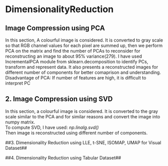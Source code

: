 # DimensionalityReduction

## Image Compression using PCA ##
In this section, A colourful image is considered. It is converted to gray scale so that RGB channel values for each pixel are summed up, then we perform PCA on the matrix and find the number of PCAs to reconsider for reconstructing an image to about 95% variance(279). I have used IncrementalPCA module from sklearn.decomposition to identify PCs, transform and represent data. It also presents a reconstructed images for different number of components for better comaprison and understanding.  
Disadvantage of PCA: If number of features are high, it is difficult to interpret PC    

## 2. Image Compression using SVD ##
In this section, a colourful image is considered. It is converted to the gray scale similar to the PCA and for similar reasons and convert the image into numpy matrix.  
To compute SVD, I have used: *np.linalg.svd()*    
Then image is reconstructed using different number of components.  

##3. Dimensionality Reduction using LLE, t-SNE, ISOMAP, UMAP for Visual Dataset##

##4. Dimensionality Reduction using Tabular Dataset##
